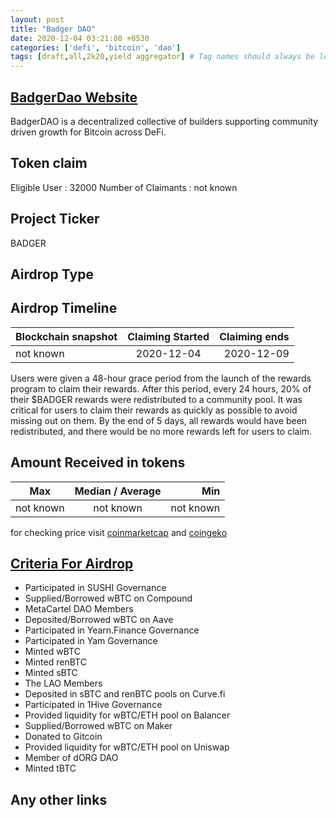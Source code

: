 ```yaml
---
layout: post
title: "Badger DAO"
date: 2020-12-04 03:21:08 +0530
categories: ['defi', 'bitcoin', 'dao']
tags: [draft,all,2k20,yield aggregator] # Tag names should always be lowercase
---
```





## [BadgerDao Website](https://app.badger.com/)

BadgerDAO is a decentralized collective of builders supporting community driven growth for Bitcoin across DeFi.

## Token claim

Eligible User : 32000
Number of Claimants : not known

## Project Ticker

BADGER

## Airdrop Type

## Airdrop Timeline

| Blockchain snapshot     | Claiming Started           | Claiming ends    |
| ----------------------- |:--------------------------:| ----------------:|
|       not known         |       2020-12-04           |   2020-12-09     |

Users were given a 48-hour grace period from the launch of the rewards program to claim their rewards. After this period, every 24 hours, 20% of their $BADGER rewards were redistributed to a community pool. It was critical for users to claim their rewards as quickly as possible to avoid missing out on them. By the end of 5 days, all rewards would have been redistributed, and there would be no more rewards left for users to claim.

## Amount Received in tokens

| Max        |    Median / Average  |       Min    |
| ---------- |:--------------------:| ------------:|
| not known  |       not known      |  not known   |

for checking price visit [coinmarketcap](https://coinmarketcap.com/currencies/badger-dao) and [coingeko](https://www.coingecko.com/en/coins/badger-dao)

## [Criteria For Airdrop](https://badgerdao.medium.com/how-to-claim-your-badger-airdrop-bcab0bd3dc25)

* Participated in SUSHI Governance
* Supplied/Borrowed wBTC on Compound
* MetaCartel DAO Members
* Deposited/Borrowed wBTC on Aave
* Participated in Yearn.Finance Governance
* Participated in Yam Governance
* Minted wBTC
* Minted renBTC
* Minted sBTC
* The LAO Members
* Deposited in sBTC and renBTC pools on Curve.fi
* Participated in 1Hive Governance
* Provided liquidity for wBTC/ETH pool on Balancer
* Supplied/Borrowed wBTC on Maker
* Donated to Gitcoin
* Provided liquidity for wBTC/ETH pool on Uniswap
* Member of dORG DAO
* Minted tBTC

## Any other links
